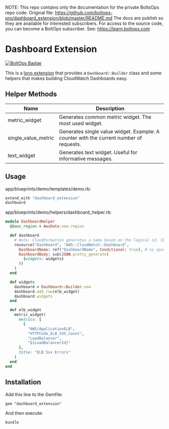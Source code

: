 <!-- note marker start -->
NOTE: This repo contains only the documentation for the private BoltsOps repo code.
Original file: https://github.com/boltops-pro/dashboard_extension/blob/master/README.md
The docs are publish so they are available for interested subscribers.
For access to the source code, you can become a BoltOps subscriber.
See: https://learn.boltops.com

<!-- note marker end -->

# Dashboard Extension

[![BoltOps Badge](https://img.boltops.com/boltops/badges/boltops-badge.png)](https://www.boltops.com)

This is a [lono extension](https://lono.cloud/docs/extensions/) that provides a `Dashboard::Builder` class and some helpers that makes building CloudWatch Dashboards easy.

## Helper Methods

Name | Description
-- | ---
metric_widget | Generates common metric widget. The most used widget.
single_value_metric | Generates single value widget. Example: A counter with the current number of requests.
text_widget | Generates text widget. Useful for informative messages.

## Usage

app/blueprints/demo/templates/demo.rb:

```ruby
extend_with "dashboard_extension"
dashboard
```

app/blueprints/demo/helpers/dashboard_helper.rb:

```ruby
module DashboardHelper
  @@aws_region = AwsData.new.region

  def dashboard
    # Note: CloudFormation generates a name based on the logical id. IE: Dashboard-xBxd6L5oNzoV
    resource("Dashboard", "AWS::CloudWatch::Dashboard",
      DashboardName: ref("DashboardName", Conditional: true), # no spaces allowed
      DashboardBody: sub(JSON.pretty_generate(
        {widgets: widgets}
      ))
    )
  end

  def widgets
    dashboard = Dashboard::Builder.new
    dashboard.add_row(elb_widget)
    dashboard.widgets
  end

  def elb_widget
    metric_widget(
      metrics: [
        [
          "AWS/ApplicationELB",
          "HTTPCode_ELB_5XX_Count",
          "LoadBalancer",
          "${LoadBalancerId}"
      ],
      title: "ELB 5xx Errors"
    )
  end
end
```

## Installation

Add this line to the Gemfile:

    gem "dashboard_extension"

And then execute:

    bundle
